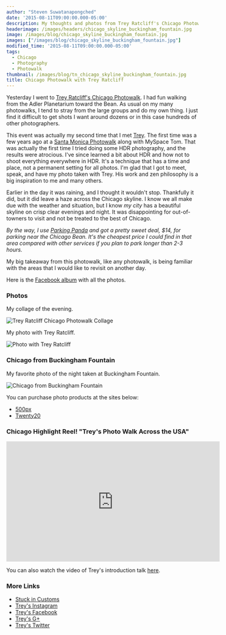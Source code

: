 ```yaml
---
author: "Steven Suwatanapongched"
date: '2015-08-11T09:00:00.000-05:00'
description: My thoughts and photos from Trey Ratcliff's Chicago Photowalk.
headerimage: /images/headers/chicago_skyline_buckingham_fountain.jpg
image: /images/blog/chicago_skyline_buckingham_fountain.jpg
images: ["/images/blog/chicago_skyline_buckingham_fountain.jpg"]
modified_time: '2015-08-11T09:00:00.000-05:00'
tags:
  - Chicago
  - Photography
  - Photowalk
thumbnail: /images/blog/tn_chicago_skyline_buckingham_fountain.jpg
title: Chicago Photowalk with Trey Ratcliff
---
```



Yesterday I went to [Trey Ratcliff's Chicago Photowalk](https://www.facebook.com/events/1040179939340078/). I had fun walking from the Adler Planetarium toward the Bean. As usual on my many photowalks, I tend to stray from the large groups and do my own thing. I just find it difficult to get shots I want around dozens or in this case hundreds of other photographers.

This event was actually my second time that I met [Trey](http://www.stuckincustoms.com/trey-ratcliff/). The first time was a few years ago at a [Santa Monica Photowalk](/2012/02/la-photowalk-with-trey-ratcliff-and-tom) along with MySpace Tom. That was actually the first time I tried doing some HDR photography, and the results were atrocious. I've since learned a bit about HDR and how not to shoot everything everywhere in HDR. It's a technique that has a time and place, not a permanent setting for all photos. I'm glad that I got to meet, speak, and have my photo taken with Trey. His work and zen philosophy is a big inspiration to me and many others.

Earlier in the day it was raining, and I thought it wouldn't stop. Thankfully it did, but it did leave a haze across the Chicago skyline. I know we all make due with the weather and situation, but I know *my city* has a beautiful skyline on crisp clear evenings and night. It was disappointing for out-of-towners to visit and not be treated to the best of Chicago.

*By the way, I use [Parking Panda](https://www.parkingpanda.com/invite/sunpech) and got a pretty sweet deal, $14, for parking near the Chicago Bean. It's the cheapest price I could find in that area compared with other services if you plan to park longer than 2-3 hours.*

My big takeaway from this photowalk, like any photowalk, is being familiar with the areas that I would like to revisit on another day.

Here is the [Facebook album](https://www.facebook.com/media/set/?set=a.929592023772489.1073741894.408588035872893&type=3) with all the photos.

### Photos

My collage of the evening.

![Trey Ratcliff Chicago Photowalk Collage](/images/blog/trey_ratcliff_chicago_photowalk_collage.jpg)

My photo with Trey Ratcliff.

![Photo with Trey Ratcliff](/images/blog/trey_ratcliff_chicago_photowalk.jpg)

### Chicago from Buckingham Fountain

My favorite photo of the night taken at Buckingham Fountain.

![Chicago from Buckingham Fountain](/images/blog/chicago_skyline_buckingham_fountain.jpg)

You can purchase photo products at the sites below:

* [500px](https://500px.com/photo/117928169/chicago-from-buckingham-fountain-by-steven-suwatanapongched?ctx_page=1&from=user&user_id=747967)
* [Twenty20](https://www.twenty20.com/photos/3b56fb5b-b2e5-4eca-8dd8-41b090b17b10)

### Chicago Highlight Reel! "Trey's Photo Walk Across the USA"

<div class="video-container">
<iframe width="560" height="315" src="https://www.youtube.com/embed/vi-aPpI0pLU" frameborder="0" allowfullscreen></iframe>
</div>

You can also watch the video of Trey's introduction talk [here](https://www.youtube.com/watch?v=18QARbrUPbQ).

### More Links

* [Stuck in Customs](http://www.stuckincustoms.com/)
* [Trey's Instagram](https://instagram.com/treyratcliff/)
* [Trey's Facebook](https://www.facebook.com/treyratcliff)
* [Trey's G+](https://plus.google.com/+TreyRatcliff)
* [Trey's Twitter](https://twitter.com/treyratcliff)